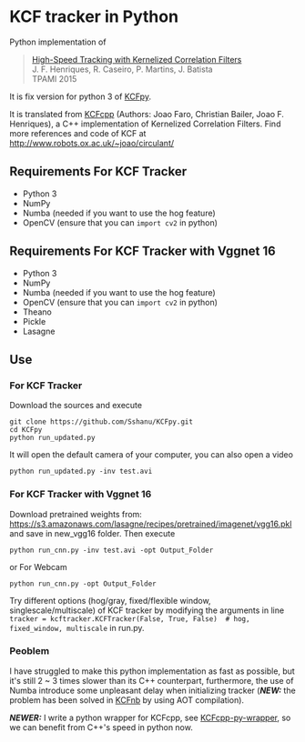 # KCF tracker in Python

Python implementation of
> [High-Speed Tracking with Kernelized Correlation Filters](http://www.robots.ox.ac.uk/~joao/publications/henriques_tpami2015.pdf)<br>
> J. F. Henriques, R. Caseiro, P. Martins, J. Batista<br>
> TPAMI 2015

It is fix version for python 3 of [KCFpy](https://github.com/uoip/KCFpy).


It is translated from [KCFcpp](https://github.com/joaofaro/KCFcpp) (Authors: Joao Faro, Christian Bailer, Joao F. Henriques), a C++ implementation of Kernelized Correlation Filters. Find more references and code of KCF at http://www.robots.ox.ac.uk/~joao/circulant/

## Requirements For KCF Tracker
- Python 3
- NumPy
- Numba (needed if you want to use the hog feature)
- OpenCV (ensure that you can `import cv2` in python)

## Requirements For KCF Tracker with Vggnet 16
- Python 3
- NumPy
- Numba (needed if you want to use the hog feature)
- OpenCV (ensure that you can `import cv2` in python)
- Theano
- Pickle
- Lasagne


## Use

### For KCF Tracker
Download the sources and execute
```shell
git clone https://github.com/Sshanu/KCFpy.git
cd KCFpy
python run_updated.py
```
It will open the default camera of your computer, you can also open a video
```shell
python run_updated.py -inv test.avi  
```
### For KCF Tracker with Vggnet 16
Download pretrained weights from: https://s3.amazonaws.com/lasagne/recipes/pretrained/imagenet/vgg16.pkl
and save in new_vgg16 folder.
Then execute
```shell
python run_cnn.py -inv test.avi -opt Output_Folder
```
or For Webcam
```shell
python run_cnn.py -opt Output_Folder 
```
Try different options (hog/gray, fixed/flexible window, singlescale/multiscale) of KCF tracker by modifying the arguments in line `tracker = kcftracker.KCFTracker(False, True, False)  # hog, fixed_window, multiscale` in run.py.

### Peoblem
I have struggled to make this python implementation as fast as possible, but it's still 2 ~ 3 times slower than its C++ counterpart, furthermore, the use of Numba introduce some unpleasant delay when initializing tracker (***NEW:*** the problem has been solved in [KCFnb](https://github.com/uoip/KCFnb) by using AOT compilation).

***NEWER:*** I write a python wrapper for KCFcpp, see [KCFcpp-py-wrapper](https://github.com/uoip/KCFcpp-py-wrapper), so we can benefit from C++'s speed in python now.
